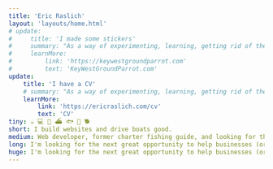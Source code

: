 ```yaml
---
title: 'Eric Raslich'
layout: 'layouts/home.html'
# update:
#     title: 'I made some stickers'
#     summary: "As a way of experimenting, learning, getting rid of the stickers I already made... I made a website! Check it out and if you dig the design, I'd love to see what you do with it!"
#     learnMore:
#         link: 'https://keywestgroundparrot.com'
#         text: 'KeyWestGroundParrot.com'
update:
    title: 'I have a CV'
    # summary: "As a way of experimenting, learning, getting rid of the stickers I already made... I made a website! Check it out and if you dig the design, I'd love to see what you do with it!"
    learnMore:
        link: 'https://ericraslich.com/cv'
        text: 'CV'
tiny: ☕️ 💻 💼 ⛴️ 🐟 🍍 🐕
short: I build websites and drive boats good.
medium: Web developer, former charter fishing guide, and looking for the next great opportunity.
long: I'm looking for the next great opportunity to help businesses (or governments or non-profits!) solve technological problems in ways that maximize value for everyone involved. Whether that means increasing profit and customer satisfaction, more efficiently reaching the audience you want to, or decreasing your costs to provide services to the public.
huge: I'm looking for the next great opportunity to help businesses (or governments or non-profits!) solve technological problems in ways that maximize value for everyone involved. Whether that means increasing profit and customer satisfaction, more efficiently reaching the audience you want to, or decreasing your costs to provide services to the public. I can work within your constraints and help you manage large or small projects, or just act as an individual contributor or subject matter expert. I have a Master of Science degree in Information Systems - Business Cybersecurity from Florida International University and a Bachelor of Science degree in Zoology - Marine Biology from Michigan State University.
---
```

